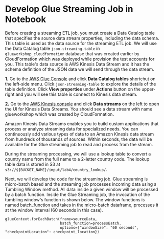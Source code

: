 # Develop Glue Streaming Job in Notebook

Before creating a streaming ETL job, you must create a Data Catalog table that specifies the source data stream properties, including the data schema. This table is used as the data source for the streaming ETL job. We will use the Data Catalog table ```json-streaming-table``` in ```glueworkshop_cloudformation``` database that was created earlier by CloudFormation which was deployed while provision the test accounts for you. This table's data source is AWS Kinesis Data Stream and it has the schema definition of the JSON data we will send through the data stream.

**1.** Go to the [AWS Glue Console](https://console.aws.amazon.com/glue/home) and click **Data Catalog tables** shortchut on the left-side menu. Click ```json-streaming-table``` to explore the details of the table definition. Click **View properties** under **Actions** button on the upper-right and you will see this table is connect to Kinesis data stream.

**2.** Go to the [AWS Kinesis console](https://console.aws.amazon.com/kinesis/home) and click **Data streams** on the left to open the UI for Kinesis Data Streams. You should see a data stream with name glueworkshop which was created by CloudFormation.

Amazon Kinesis Data Streams enables you to build custom applications that process or analyze streaming data for specialized needs. You can continuously add various types of data to an Amazon Kinesis data stream from hundreds of thousands of sources. Within seconds, the data will be available for the Glue streaming job to read and process from the stream.

During the streaming processing, we will use a lookup table to convert a country name from the full name to a 2-letter country code. The lookup table data is stored in S3 at ```s3://${BUCKET_NAME}/input/lab4/country_lookup/```.

Next, we will develop the code for the streaming job. Glue streaming is micro-batch based and the streaming job processes incoming data using a Tumbling Window method. All data inside a given window will be processed by a batch function. Inside the Glue Streaming job, the invocation of the tumbling window's function is shown below. The window functions is named batch_function and takes in the micro-batch dataframe, processes it at the window interval (60 seconds in this case).

```
glueContext.forEachBatch(frame=sourceData,
                         batch_function=processBatch,
                         options={"windowSize": "60 seconds", "checkpointLocation": checkpoint_location})
```

